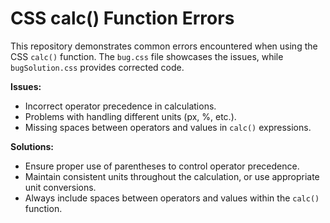 # CSS calc() Function Errors
This repository demonstrates common errors encountered when using the CSS `calc()` function.  The `bug.css` file showcases the issues, while `bugSolution.css` provides corrected code.

**Issues:**
* Incorrect operator precedence in calculations.
* Problems with handling different units (px, %, etc.).
* Missing spaces between operators and values in `calc()` expressions.

**Solutions:**
* Ensure proper use of parentheses to control operator precedence.
* Maintain consistent units throughout the calculation, or use appropriate unit conversions.
* Always include spaces between operators and values within the `calc()` function.
